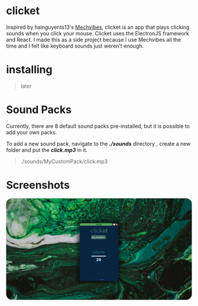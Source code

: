 

# clicket
Inspired by  hainguyents13's [Mechvibes](https://github.com/hainguyents13/mechvibes), clicket is an app  that plays clicking sounds when you click your mouse. Clicket uses  the ElectronJS framework and React. I made this as a side project because I use Mechvibes all the time and I felt like keyboard sounds just weren't enough.

# installing
>later
# Sound Packs
Currently, there are 8 default sound packs pre-installed, but it is possible to add your own packs.

To add a new sound pack, navigate to the ***./sounds*** directory , create a new folder and put the ***click.mp3*** in it.

>   ./sounds/MyCustomPack/click.mp3

# Screenshots

![](/clicket.png?raw=true)


